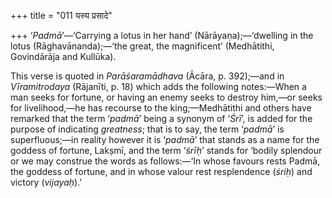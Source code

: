 +++
title = "011 यस्य प्रसादे"

+++
‘*Padmā*’—‘Carrying a lotus in her hand’ (Nārāyaṇa);—‘dwelling in the
lotus (Rāghavānanda);—‘the great, the magnificent’ (Medhātithi,
Govindārāja and Kullūka).

This verse is quoted in *Parāśaramādhava* (Ācāra, p. 392);—and in
*Vīramitrodaya* (Rājanīti, p. 18) which adds the following notes:—When a
man seeks for fortune, or having an enemy seeks to destroy him,—or seeks
for livelihood,—he has recourse to the king;—Medhātithi and others have
remarked that the term ‘*padmā*’ being a synonym of ‘*Śrī*’, is added
for the purpose of indicating *greatness*; that is to say, the term
‘*padmā*’ is superfluous;—in reality however it is ‘*padmā*’ that stands
as a name for the goddess of fortune, Lakṣmī, and the term ‘*śrīḥ*’
stands for ‘bodily splendour or we may construe the words as
follows:—‘In whose favours rests Padmā, the goddess of fortune, and in
whose valour rest resplendence (*śriḥ*) and victory (*vijayaḥ*).’


